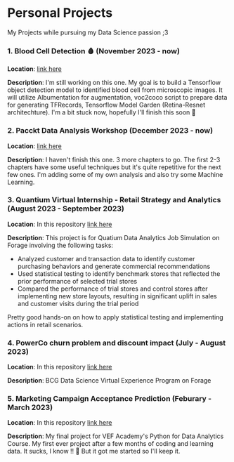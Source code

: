 # Personal Projects
My Projects while pursuing my Data Science passion ;3

### 1. Blood Cell Detection 🩸 (November 2023 - now)

**Location**: [link here](https://github.com/EveTLynn/Blood-Type-Detection)

**Description**: I'm still working on this one. My goal is to build a Tensorflow object detection model to identified blood cell from microscopic images.
It will utilize Albumentation for augmentation, voc2coco script to prepare data for generating TFRecords, Tensorflow Model Garden (Retina-Resnet architechture).
I'm a bit stuck now, hopefully I'll finish this soon 🤞

### 2. Pacckt Data Analysis Workshop (December 2023 - now)

**Location**: [link here](https://github.com/EveTLynn/Packt-Data-Analysis-Workshop)

**Description**: I haven't finish this one. 3 more chapters to go. The first 2-3 chapters have some useful techniques but it's quite repetitive for the next few ones. 
I'm adding some of my own analysis and also try some Machine Learning.


### 3. Quantium Virtual Internship - Retail Strategy and Analytics (August 2023 - September 2023)

**Location**: In this repository [link here](https://github.com/EveTLynn/Personal_Projects/tree/main/Quatium-Retails-Analytics-Job-Simulation)

**Description**: This project is for Quatium Data Analytics Job Simulation on Forage involving the following tasks:
- Analyzed customer and transaction data to identify customer purchasing behaviors and generate commercial recommendations
- Used statistical testing to identify benchmark stores that reflected the prior performance of selected trial stores
- Compared the performance of trial stores and control stores after implementing new store layouts, resulting in significant uplift in sales and customer visits during the trial period

Pretty good hands-on on how to apply statistical testing and implementing actions in retail scenarios.


### 4. PowerCo churn problem and discount impact (July - August 2023)

**Location**: In this repository [link here](https://github.com/EveTLynn/Personal_Projects/tree/main/BCG-Virtual_Experience_Program)

**Description**: BCG Data Science Virtual Experience Program on Forage

### 5. Marketing Campaign Acceptance Prediction (Feburary - March 2023)

**Location**: In this repository [link here](https://github.com/EveTLynn/Data-Science-Projects/tree/main/VEF_DA_2022.04_FinalProject_MarketingCampaign)

**Description**: My final project for VEF Academy's Python for Data Analytics Course. My first ever project after a few months of coding and learning data. 
It sucks, I know !! 😤 But it got me started so I'll keep it.
